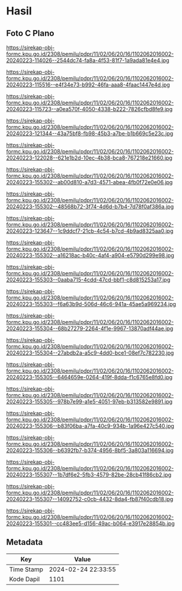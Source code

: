 # Hasil

## Foto C Plano

https://sirekap-obj-formc.kpu.go.id/2308/pemilu/pdpr/11/02/06/20/16/1102062016002-20240223-114026--2544dc74-fa8a-4f53-81f7-1a9ada81e4e4.jpg

https://sirekap-obj-formc.kpu.go.id/2308/pemilu/pdpr/11/02/06/20/16/1102062016002-20240223-115516--e4f34e73-b992-46fa-aaa8-4faac1447e4d.jpg

https://sirekap-obj-formc.kpu.go.id/2308/pemilu/pdpr/11/02/06/20/16/1102062016002-20240223-115723--a0ea570f-4050-4338-b222-7826cfbd8fe9.jpg

https://sirekap-obj-formc.kpu.go.id/2308/pemilu/pdpr/11/02/06/20/16/1102062016002-20240223-121344--43a75bf8-fb98-45b3-a7be-b1b669c5e23c.jpg

https://sirekap-obj-formc.kpu.go.id/2308/pemilu/pdpr/11/02/06/20/16/1102062016002-20240223-122028--621e1b2d-10ec-4b38-bca8-767218e21660.jpg

https://sirekap-obj-formc.kpu.go.id/2308/pemilu/pdpr/11/02/06/20/16/1102062016002-20240223-155302--ab00d810-a7d3-4571-abea-4fb0f72e0e06.jpg

https://sirekap-obj-formc.kpu.go.id/2308/pemilu/pdpr/11/02/06/20/16/1102062016002-20240223-155302--48568b72-3f74-4d6d-b7b4-7d78f0af386a.jpg

https://sirekap-obj-formc.kpu.go.id/2308/pemilu/pdpr/11/02/06/20/16/1102062016002-20240223-123647--1c9ddcf7-21cb-4c54-b7cd-4b9ad8325aa0.jpg

https://sirekap-obj-formc.kpu.go.id/2308/pemilu/pdpr/11/02/06/20/16/1102062016002-20240223-155302--a16218ac-b40c-4af4-a904-e5790d299e98.jpg

https://sirekap-obj-formc.kpu.go.id/2308/pemilu/pdpr/11/02/06/20/16/1102062016002-20240223-155303--0aaba715-4cdd-47cd-bbf1-c8d815253a17.jpg

https://sirekap-obj-formc.kpu.go.id/2308/pemilu/pdpr/11/02/06/20/16/1102062016002-20240223-155303--f6a63b9d-506d-46c6-941a-45ae5a969234.jpg

https://sirekap-obj-formc.kpu.go.id/2308/pemilu/pdpr/11/02/06/20/16/1102062016002-20240223-155304--68b27279-2264-4f1e-9967-13870adf44ae.jpg

https://sirekap-obj-formc.kpu.go.id/2308/pemilu/pdpr/11/02/06/20/16/1102062016002-20240223-155304--27abdb2a-a5c9-4dd0-bce1-08ef7c782230.jpg

https://sirekap-obj-formc.kpu.go.id/2308/pemilu/pdpr/11/02/06/20/16/1102062016002-20240223-155305--6464659e-0264-419f-8dda-f1c6765e8fd0.jpg

https://sirekap-obj-formc.kpu.go.id/2308/pemilu/pdpr/11/02/06/20/16/1102062016002-20240223-155305--978b7e99-a1e5-4051-97eb-b313582e9891.jpg

https://sirekap-obj-formc.kpu.go.id/2308/pemilu/pdpr/11/02/06/20/16/1102062016002-20240223-155306--b83f06ba-a7fa-40c9-934b-1a96e427c540.jpg

https://sirekap-obj-formc.kpu.go.id/2308/pemilu/pdpr/11/02/06/20/16/1102062016002-20240223-155306--b6392fb7-b374-4956-8bf5-3a803a116694.jpg

https://sirekap-obj-formc.kpu.go.id/2308/pemilu/pdpr/11/02/06/20/16/1102062016002-20240223-155307--1b7df6e2-5fb3-4579-82be-28cb41f86cb2.jpg

https://sirekap-obj-formc.kpu.go.id/2308/pemilu/pdpr/11/02/06/20/16/1102062016002-20240223-155307--14092752-c0cb-4432-8da4-fb87f40cdb18.jpg

https://sirekap-obj-formc.kpu.go.id/2308/pemilu/pdpr/11/02/06/20/16/1102062016002-20240223-155301--cc483ee5-d156-49ac-b064-e3917e28854b.jpg


## Metadata

| Key        | Value               |
| ---------- | ------------------- |
| Time Stamp | 2024-02-24 22:33:55 |
| Kode Dapil | 1101                |



